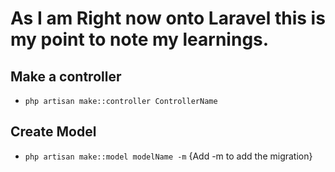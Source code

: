 # As I am Right now onto Laravel this is my point to note my learnings.
 ## Make a controller
 
 - `php artisan make::controller ControllerName`
 
 ## Create Model
 - `php artisan make::model modelName -m` {Add -m to add the migration}
